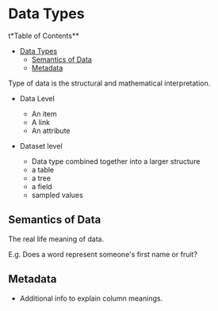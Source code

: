 # Data Types

<!-- markdown-toc start - Don't edit this section. Run M-x markdown-toc-refresh-toc -->
t*Table of Contents**

- [Data Types](#data-types)
    - [Semantics of Data](#semantics-of-data)
    - [Metadata](#metadata)

<!-- markdown-toc end -->

Type of data is the structural and mathematical interpretation. 

* Data Level
  * An item
  * A link
  * An attribute
  
* Dataset level
  * Data type combined together into a larger structure
  * a table
  * a tree
  * a field
  * sampled values

## Semantics of Data
The real life meaning of data.

E.g. Does a word represent someone's first name or fruit?

## Metadata
* Additional info to explain column meanings.
